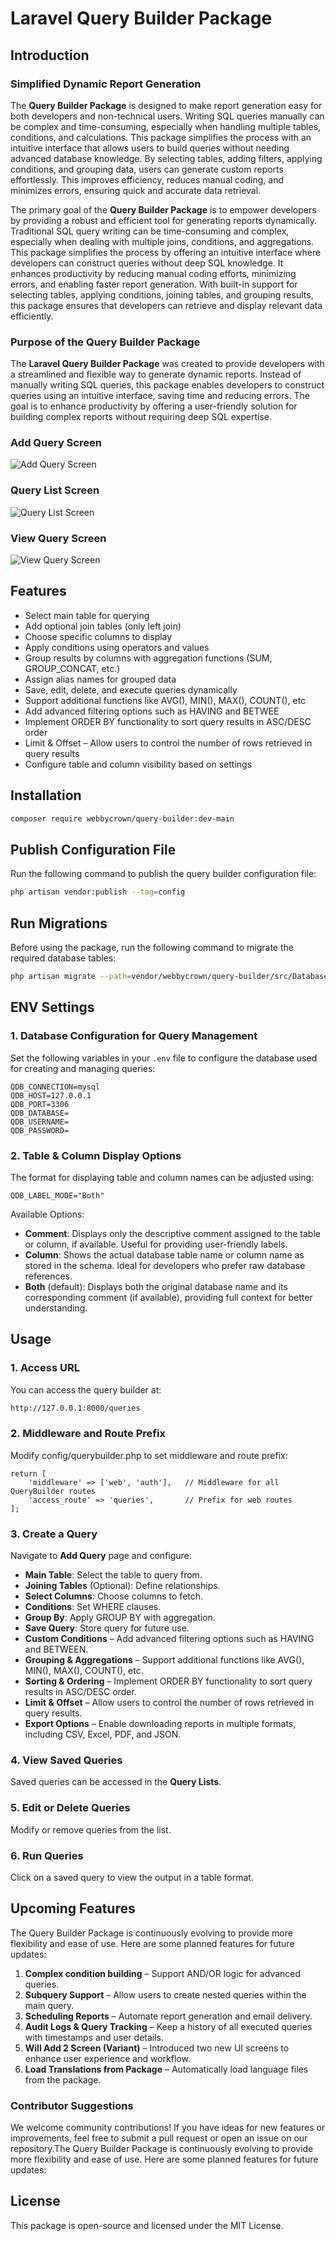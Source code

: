 # Laravel Query Builder Package

## Introduction

### Simplified Dynamic Report Generation
The **Query Builder Package** is designed to make report generation easy for both developers and non-technical users. Writing SQL queries manually can be complex and time-consuming, especially when handling multiple tables, conditions, and calculations. This package simplifies the process with an intuitive interface that allows users to build queries without needing advanced database knowledge. By selecting tables, adding filters, applying conditions, and grouping data, users can generate custom reports effortlessly. This improves efficiency, reduces manual coding, and minimizes errors, ensuring quick and accurate data retrieval.

The primary goal of the **Query Builder Package** is to empower developers by providing a robust and efficient tool for generating reports dynamically. Traditional SQL query writing can be time-consuming and complex, especially when dealing with multiple joins, conditions, and aggregations. This package simplifies the process by offering an intuitive interface where developers can construct queries without deep SQL knowledge. It enhances productivity by reducing manual coding efforts, minimizing errors, and enabling faster report generation. With built-in support for selecting tables, applying conditions, joining tables, and grouping results, this package ensures that developers can retrieve and display relevant data efficiently.

### Purpose of the Query Builder Package
The **Laravel Query Builder Package** was created to provide developers with a streamlined and flexible way to generate dynamic reports. Instead of manually writing SQL queries, this package enables developers to construct queries using an intuitive interface, saving time and reducing errors. The goal is to enhance productivity by offering a user-friendly solution for building complex reports without requiring deep SQL expertise.

### Add Query Screen
![Add Query Screen](https://github.com/user-attachments/assets/c5111ee8-8d8e-4a4f-aa98-da3e4e93b2ad)

### Query List Screen
![Query List Screen](https://github.com/user-attachments/assets/6fa913e9-acdc-4751-849a-e2c403eb37fd)

### View Query Screen
![View Query Screen](https://github.com/user-attachments/assets/a913b485-4ce6-4ec3-a000-eb03e8f0a108)

## Features
- Select main table for querying
- Add optional join tables (only left join)
- Choose specific columns to display
- Apply conditions using operators and values
- Group results by columns with aggregation functions (SUM, GROUP_CONCAT, etc.)
- Assign alias names for grouped data
- Save, edit, delete, and execute queries dynamically
- Support additional functions like AVG(), MIN(), MAX(), COUNT(), etc
- Add advanced filtering options such as HAVING and BETWEE
- Implement ORDER BY functionality to sort query results in ASC/DESC order
- Limit & Offset – Allow users to control the number of rows retrieved in query results
- Configure table and column visibility based on settings

## Installation
```bash
composer require webbycrown/query-builder:dev-main
```

## Publish Configuration File
Run the following command to publish the query builder configuration file:
```bash
php artisan vendor:publish --tag=config
```

## Run Migrations
Before using the package, run the following command to migrate the required database tables:
```bash
php artisan migrate --path=vendor/webbycrown/query-builder/src/Database/migrations
```

## ENV Settings
### 1. Database Configuration for Query Management
Set the following variables in your `.env` file to configure the database used for creating and managing queries:
```
QDB_CONNECTION=mysql
QDB_HOST=127.0.0.1
QDB_PORT=3306
QDB_DATABASE=
QDB_USERNAME=
QDB_PASSWORD=
```

### 2. Table & Column Display Options
The format for displaying table and column names can be adjusted using:
```
QDB_LABEL_MODE="Both"
```
Available Options:
- **Comment**: Displays only the descriptive comment assigned to the table or column, if available. Useful for providing user-friendly labels.
- **Column**: Shows the actual database table name or column name as stored in the schema. Ideal for developers who prefer raw database references.
- **Both** (default): Displays both the original database name and its corresponding comment (if available), providing full context for better understanding.

## Usage
### 1. Access URL
You can access the query builder at:
```bash
http://127.0.0.1:8000/queries
```
### 2. Middleware and Route Prefix
Modify config/querybuilder.php to set middleware and route prefix:
```
return [
    'middleware' => ['web', 'auth'],   // Middleware for all QueryBuilder routes
    'access_route' => 'queries',       // Prefix for web routes
];
```

### 3. Create a Query
Navigate to **Add Query** page and configure:
- **Main Table**: Select the table to query from.
- **Joining Tables** (Optional): Define relationships.
- **Select Columns**: Choose columns to fetch.
- **Conditions**: Set WHERE clauses.
- **Group By**: Apply GROUP BY with aggregation.
- **Save Query**: Store query for future use.
- **Custom Conditions** – Add advanced filtering options such as HAVING and BETWEEN.
- **Grouping & Aggregations** – Support additional functions like AVG(), MIN(), MAX(), COUNT(), etc.
- **Sorting & Ordering** – Implement ORDER BY functionality to sort query results in ASC/DESC order.
- **Limit & Offset** – Allow users to control the number of rows retrieved in query results.
- **Export Options** – Enable downloading reports in multiple formats, including CSV, Excel, PDF, and JSON.

### 4. View Saved Queries
Saved queries can be accessed in the **Query Lists**.

### 5. Edit or Delete Queries
Modify or remove queries from the list.

### 6. Run Queries
Click on a saved query to view the output in a table format.

## Upcoming Features
The Query Builder Package is continuously evolving to provide more flexibility and ease of use. Here are some planned features for future updates:

1. **Complex condition building** – Support AND/OR logic for advanced queries.
2. **Subquery Support** – Allow users to create nested queries within the main query.
3. **Scheduling Reports** – Automate report generation and email delivery.
4. **Audit Logs & Query Tracking** – Keep a history of all executed queries with timestamps and user details. 
5. **Will Add 2 Screen (Variant)** – Introduced two new UI screens to enhance user experience and workflow.  
6. **Load Translations from Package** – Automatically load language files from the package.

### Contributor Suggestions
We welcome community contributions! If you have ideas for new features or improvements, feel free to submit a pull request or open an issue on our repository.The Query Builder Package is continuously evolving to provide more flexibility and ease of use. Here are some planned features for future updates:

## License
This package is open-source and licensed under the MIT License.